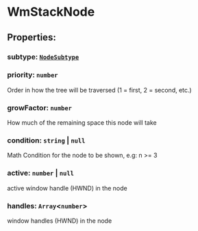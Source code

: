 # **WmStackNode**
## **Properties**:
### subtype: [`NodeSubtype`](./NodeSubtype)
### priority: `number`
Order in how the tree will be traversed (1 = first, 2 = second, etc.)
### growFactor: `number`
How much of the remaining space this node will take
### condition: `string` | `null`
Math Condition for the node to be shown, e.g: n >= 3
### active: `number` | `null`
active window handle (HWND) in the node
### handles: `Array`<`number`>
window handles (HWND) in the node